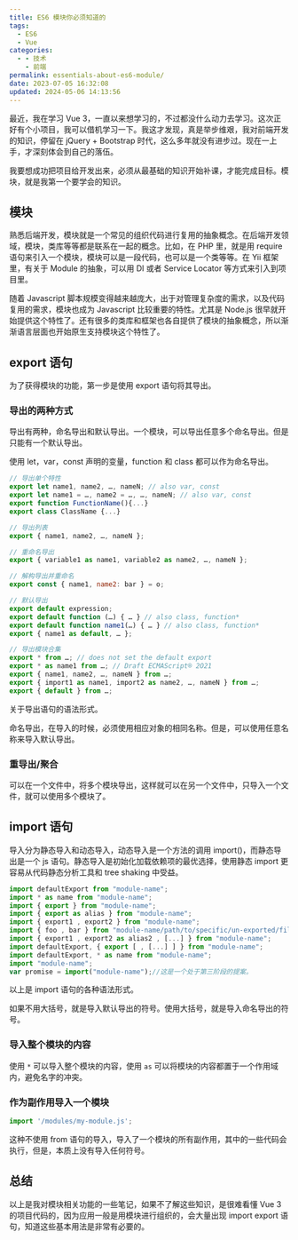 ```yaml
---
title: ES6 模块你必须知道的
tags:
  - ES6
  - Vue
categories:
  - - 技术
    - 前端
permalink: essentials-about-es6-module/
date: 2023-07-05 16:32:08
updated: 2024-05-06 14:13:56
---
```

最近，我在学习 Vue 3，一直以来想学习的，不过都没什么动力去学习。这次正好有个小项目，我可以借机学习一下。我这才发现，真是举步维艰，我对前端开发的知识，停留在 jQuery + Bootstrap 时代，这么多年就没有进步过。现在一上手，才深刻体会到自己的落伍。

我要想成功把项目给开发出来，必须从最基础的知识开始补课，才能完成目标。模块，就是我第一个要学会的知识。

<!-- more -->

## 模块

熟悉后端开发，模块就是一个常见的组织代码进行复用的抽象概念。在后端开发领域，模块，类库等等都是联系在一起的概念。比如，在 PHP 里，就是用 require 语句来引入一个模块，模块可以是一段代码，也可以是一个类等等。在 Yii 框架里，有关于 Module 的抽象，可以用 DI 或者 Service Locator 等方式来引入到项目里。

随着 Javascript 脚本规模变得越来越庞大，出于对管理复杂度的需求，以及代码复用的需求，模块也成为 Javascript 比较重要的特性。尤其是 Node.js 很早就开始提供这个特性了。还有很多的类库和框架也各自提供了模块的抽象概念，所以渐渐语言层面也开始原生支持模块这个特性了。

## export 语句

为了获得模块的功能，第一步是使用 export 语句将其导出。

### 导出的两种方式

导出有两种，命名导出和默认导出。一个模块，可以导出任意多个命名导出。但是只能有一个默认导出。

使用 let，var，const 声明的变量，function 和 class 都可以作为命名导出。

```js
// 导出单个特性
export let name1, name2, …, nameN; // also var, const
export let name1 = …, name2 = …, …, nameN; // also var, const
export function FunctionName(){...}
export class ClassName {...}

// 导出列表
export { name1, name2, …, nameN };

// 重命名导出
export { variable1 as name1, variable2 as name2, …, nameN };

// 解构导出并重命名
export const { name1, name2: bar } = o;

// 默认导出
export default expression;
export default function (…) { … } // also class, function*
export default function name1(…) { … } // also class, function*
export { name1 as default, … };

// 导出模块合集
export * from …; // does not set the default export
export * as name1 from …; // Draft ECMAScript® 2O21
export { name1, name2, …, nameN } from …;
export { import1 as name1, import2 as name2, …, nameN } from …;
export { default } from …;
```

关于导出语句的语法形式。

命名导出，在导入的时候，必须使用相应对象的相同名称。但是，可以使用任意名称来导入默认导出。

### 重导出/聚合

可以在一个文件中，将多个模块导出，这样就可以在另一个文件中，只导入一个文件，就可以使用多个模块了。

## import 语句

导入分为静态导入和动态导入，动态导入是一个方法的调用 import()，而静态导出是一个 js 语句。静态导入是初始化加载依赖项的最优选择，使用静态 import 更容易从代码静态分析工具和 tree shaking 中受益。

```js
import defaultExport from "module-name";
import * as name from "module-name";
import { export } from "module-name";
import { export as alias } from "module-name";
import { export1 , export2 } from "module-name";
import { foo , bar } from "module-name/path/to/specific/un-exported/file";
import { export1 , export2 as alias2 , [...] } from "module-name";
import defaultExport, { export [ , [...] ] } from "module-name";
import defaultExport, * as name from "module-name";
import "module-name";
var promise = import("module-name");//这是一个处于第三阶段的提案。
```

以上是 import 语句的各种语法形式。

如果不用大括号，就是导入默认导出的符号。使用大括号，就是导入命名导出的符号。

### 导入整个模块的内容

使用 `*` 可以导入整个模块的内容，使用 `as` 可以将模块的内容都置于一个作用域内，避免名字的冲突。

### 作为副作用导入一个模块

```js
import '/modules/my-module.js';
```

这种不使用 from 语句的导入，导入了一个模块的所有副作用，其中的一些代码会执行，但是，本质上没有导入任何符号。

## 总结

以上是我对模块相关功能的一些笔记，如果不了解这些知识，是很难看懂 Vue 3 的项目代码的，因为应用一般是用模块进行组织的，会大量出现 import export 语句，知道这些基本用法是非常有必要的。
